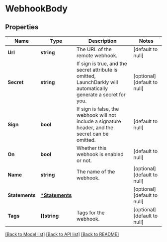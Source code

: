 # WebhookBody

## Properties
Name | Type | Description | Notes
------------ | ------------- | ------------- | -------------
**Url** | **string** | The URL of the remote webhook. | [default to null]
**Secret** | **string** | If sign is true, and the secret attribute is omitted, LaunchDarkly will automatically generate a secret for you. | [optional] [default to null]
**Sign** | **bool** | If sign is false, the webhook will not include a signature header, and the secret can be omitted. | [default to null]
**On** | **bool** | Whether this webhook is enabled or not. | [default to null]
**Name** | **string** | The name of the webhook. | [optional] [default to null]
**Statements** | [***Statements**](Statements.md) |  | [optional] [default to null]
**Tags** | **[]string** | Tags for the webhook. | [optional] [default to null]

[[Back to Model list]](../README.md#documentation-for-models) [[Back to API list]](../README.md#documentation-for-api-endpoints) [[Back to README]](../README.md)


